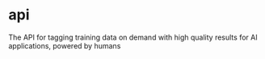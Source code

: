 # api
The API for tagging training data on demand with high quality results for AI applications, powered by humans

